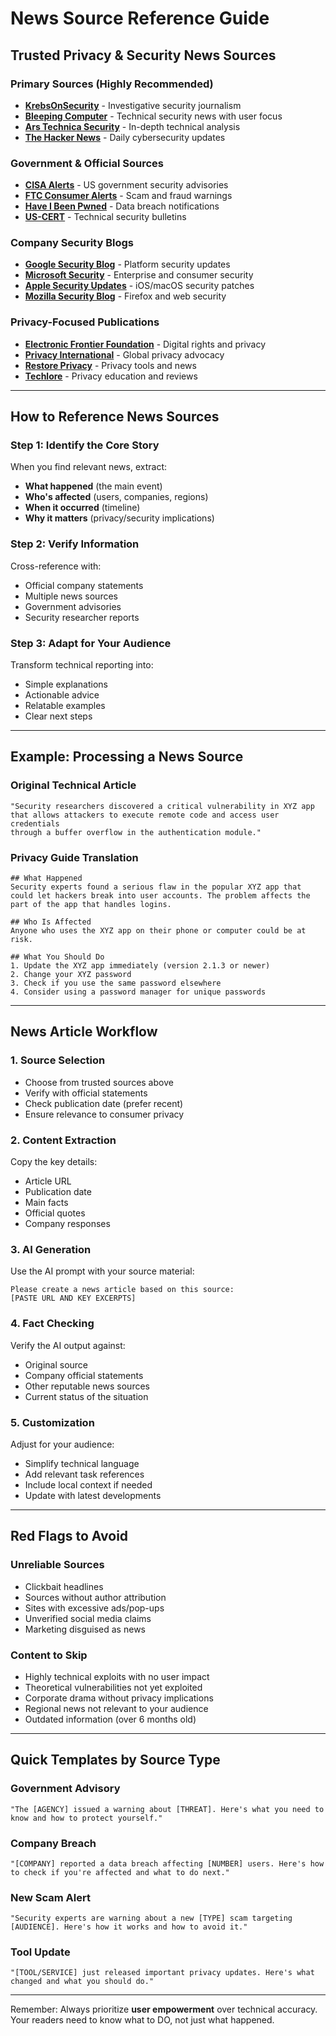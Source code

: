 # News Source Reference Guide

## Trusted Privacy & Security News Sources

### Primary Sources (Highly Recommended)
- **[KrebsOnSecurity](https://krebsonsecurity.com/)** - Investigative security journalism
- **[Bleeping Computer](https://www.bleepingcomputer.com/)** - Technical security news with user focus
- **[Ars Technica Security](https://arstechnica.com/security/)** - In-depth technical analysis
- **[The Hacker News](https://thehackernews.com/)** - Daily cybersecurity updates

### Government & Official Sources
- **[CISA Alerts](https://www.cisa.gov/news-events/cybersecurity-advisories)** - US government security advisories
- **[FTC Consumer Alerts](https://consumer.ftc.gov/consumer-alerts)** - Scam and fraud warnings
- **[Have I Been Pwned](https://haveibeenpwned.com/)** - Data breach notifications
- **[US-CERT](https://www.cisa.gov/uscert)** - Technical security bulletins

### Company Security Blogs
- **[Google Security Blog](https://security.googleblog.com/)** - Platform security updates
- **[Microsoft Security](https://www.microsoft.com/security/blog/)** - Enterprise and consumer security
- **[Apple Security Updates](https://support.apple.com/en-us/HT201222)** - iOS/macOS security patches
- **[Mozilla Security Blog](https://blog.mozilla.org/security/)** - Firefox and web security

### Privacy-Focused Publications
- **[Electronic Frontier Foundation](https://www.eff.org/updates)** - Digital rights and privacy
- **[Privacy International](https://privacyinternational.org/news-analysis)** - Global privacy advocacy
- **[Restore Privacy](https://restoreprivacy.com/)** - Privacy tools and news
- **[Techlore](https://www.techlore.tech/)** - Privacy education and reviews

---

## How to Reference News Sources

### Step 1: Identify the Core Story
When you find relevant news, extract:
- **What happened** (the main event)
- **Who's affected** (users, companies, regions)
- **When it occurred** (timeline)
- **Why it matters** (privacy/security implications)

### Step 2: Verify Information
Cross-reference with:
- Official company statements
- Multiple news sources
- Government advisories
- Security researcher reports

### Step 3: Adapt for Your Audience
Transform technical reporting into:
- Simple explanations
- Actionable advice
- Relatable examples
- Clear next steps

---

## Example: Processing a News Source

### Original Technical Article
```
"Security researchers discovered a critical vulnerability in XYZ app 
that allows attackers to execute remote code and access user credentials 
through a buffer overflow in the authentication module."
```

### Privacy Guide Translation
```
## What Happened
Security experts found a serious flaw in the popular XYZ app that 
could let hackers break into user accounts. The problem affects the 
part of the app that handles logins.

## Who Is Affected
Anyone who uses the XYZ app on their phone or computer could be at risk.

## What You Should Do
1. Update the XYZ app immediately (version 2.1.3 or newer)
2. Change your XYZ password
3. Check if you use the same password elsewhere
4. Consider using a password manager for unique passwords
```

---

## News Article Workflow

### 1. Source Selection
- Choose from trusted sources above
- Verify with official statements
- Check publication date (prefer recent)
- Ensure relevance to consumer privacy

### 2. Content Extraction
Copy the key details:
- Article URL
- Publication date
- Main facts
- Official quotes
- Company responses

### 3. AI Generation
Use the AI prompt with your source material:
```
Please create a news article based on this source: 
[PASTE URL AND KEY EXCERPTS]
```

### 4. Fact Checking
Verify the AI output against:
- Original source
- Company official statements
- Other reputable news sources
- Current status of the situation

### 5. Customization
Adjust for your audience:
- Simplify technical language
- Add relevant task references
- Include local context if needed
- Update with latest developments

---

## Red Flags to Avoid

### Unreliable Sources
- Clickbait headlines
- Sources without author attribution
- Sites with excessive ads/pop-ups
- Unverified social media claims
- Marketing disguised as news

### Content to Skip
- Highly technical exploits with no user impact
- Theoretical vulnerabilities not yet exploited
- Corporate drama without privacy implications
- Regional news not relevant to your audience
- Outdated information (over 6 months old)

---

## Quick Templates by Source Type

### Government Advisory
```
"The [AGENCY] issued a warning about [THREAT]. Here's what you need to know and how to protect yourself."
```

### Company Breach
```
"[COMPANY] reported a data breach affecting [NUMBER] users. Here's how to check if you're affected and what to do next."
```

### New Scam Alert
```
"Security experts are warning about a new [TYPE] scam targeting [AUDIENCE]. Here's how it works and how to avoid it."
```

### Tool Update
```
"[TOOL/SERVICE] just released important privacy updates. Here's what changed and what you should do."
```

---

Remember: Always prioritize **user empowerment** over technical accuracy. Your readers need to know what to DO, not just what happened.
